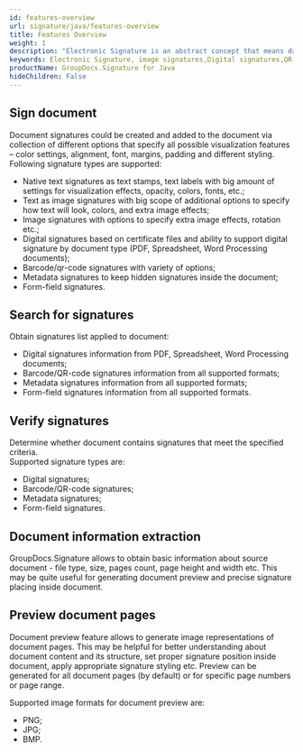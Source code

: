 ```yaml
---
id: features-overview
url: signature/java/features-overview
title: Features Overview
weight: 1
description: "Electronic Signature is an abstract concept that means data in electronic form associated with a certain document and expressing the consent of the signatory with the information contained in the document."
keywords: Electronic Signature, image signatures,Digital signatures,QR-code signatures 
productName: GroupDocs.Signature for Java
hideChildren: False
---
```

## Sign document

Document signatures could be created and added to the document via collection of different options that specify all possible visualization features – color settings, alignment, font, margins, padding and different styling.   
Following signature types are supported: 

*   Native text signatures as text stamps, text labels with big amount of settings for visualization effects, opacity, colors, fonts, etc.;
*   Text as image signatures with big scope of additional options to specify how text will look, colors, and extra image effects;
*   Image signatures with options to specify extra image effects, rotation etc.;
*   Digital signatures based on certificate files and ability to support digital signature by document type (PDF, Spreadsheet, Word Processing documents);
*   Barcode/qr-code signatures with variety of options;
*   Metadata signatures to keep hidden signatures inside the document;
*   Form-field signatures.

## Search for signatures

Obtain signatures list applied to document:

*   Digital signatures information from PDF, Spreadsheet, Word Processing documents;
*   Barcode/QR-code signatures information from all supported formats;
*   Metadata signatures information from all supported formats;
*   Form-field signatures information from all supported formats.

## Verify signatures

Determine whether document contains signatures that meet the specified criteria.   
Supported signature types are: 

*   Digital signatures;
*   Barcode/QR-code signatures;
*   Metadata signatures;
*   Form-field signatures.

## Document information extraction

GroupDocs.Signature allows to obtain basic information about source document - file type, size, pages count, page height and width etc. This may be quite useful for generating document preview and precise signature placing inside document.

## Preview document pages

Document preview feature allows to generate image representations of document pages. This may be helpful for better understanding about document content and its structure, set proper signature position inside document, apply appropriate signature styling etc. Preview can be generated for all document pages (by default) or for specific page numbers or page range.

Supported image formats for document preview are:
*   PNG;
*   JPG;
*   BMP.
